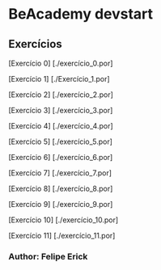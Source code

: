 # BeAcademy devstart 

## Exercícios

[Exercício 0] [./exercício_0.por]

[Exercício 1] [./Exercício_1.por]

[Exercício 2] [./exercício_2.por]

[Exercício 3] [./exercício_3.por]

[Exercício 4] [./exercício_4.por]

[Exercício 5] [./exercício_5.por]

[Exercício 6] [./exercício_6.por]

[Exercício 7] [./exercício_7.por]

[Exercício 8] [./exercício_8.por]

[Exercício 9] [./exercício_9.por]

[Exercício 10] [./exercício_10.por]

[Exercício 11] [./exercício_11.por]

### Author: Felipe Erick
